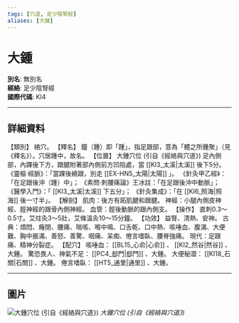 ```yaml
---
tags: [穴道, 足少陰腎經]
aliases: [大鍾]
---
```


# 大鍾

**別名**: 無別名  
**經絡**: 足少陰腎經  
**國際代碼**: KI4  

---

## 詳細資料
【類別】
絡穴。
【釋名】
鐘（鍾）即「踵」，指足跟部，意為「體之所鍾聚」（見《釋名》）。穴居踵中，故名。
【位置】
大鍾穴位 (引自《經絡與穴道》)
足內側部，內踝後下方，跟腱附著部內側前方凹陷處，當 [[KI3_太溪|太溪]] 後下5分。
《靈樞‧經脈》：「當踝後繞跟，別走 [[EX-HN5_太陽|太陽]] 」。
《針灸甲乙經》：「在足跟後沖（踵）中」；
《素問‧刺腰痛論》王冰註：「在足跟後沖中動脈」；
《醫學入門》：「 [[KI3_太溪|太溪]] 下五分」；
《針灸集成》：「在 [[KI6_照海|照海]] 後一寸半」。
【解剖】
肌肉：後方有跖肌腱和跟腱。
神經：小腿內側皮神經、脛神經的跟骨內側神經。
血管：脛後動脈的跟內側支。
【操作】
直刺0.3～0.5寸。艾炷灸3～5壯，艾條溫灸10～15分鐘。
【功效】
益腎、清熱、安神。
古典：煩悶、癃閉、腰痛、喘咳、喉中鳴、口舌乾、口中熱、咳唾血、腹滿、大便難、胸中脹滿、善怒、善驚、咽痛、呆痴、倦言嗜臥、腰脊強痛。
現代：足跟痛、精神分裂症。
【配穴】
咳唾血： [[BL15_心俞|心俞]] 、 [[KI2_然谷|然谷]] 、大鍾。
驚恐畏人、神氣不足： [[PC4_郄門|郄門]] 、大鍾。
大便秘澀： [[KI18_石關|石關]] 、大鍾。
倦言嗜臥： [[HT5_通里|通里]] 、大鍾。

---

## 圖片
![大鍾穴位 (引自《經絡與穴道》)](https://yibian.hopto.org/pic/acu/norm/08/dazhong(j&a).jpg)
_大鍾穴位 (引自《經絡與穴道》)_

